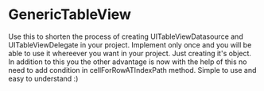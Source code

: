 # GenericTableView
Use this to shorten the process of creating UITableViewDatasource and UITableViewDelegate in your project. Implement only once and you will be able to use it whereever you want in your project. Just creating it's object. In addition to this you the other advantage is now with the help of this no need to add condition in cellForRowATIndexPath method. Simple to use and easy to understand :)
